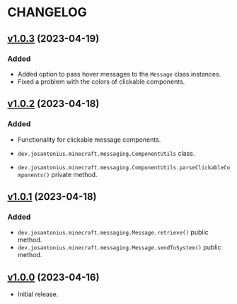 # CHANGELOG

## [v1.0.3](https://github.com/josantonius/minecraft-messaging/releases/tag/v1.0.3) (2023-04-19)

### Added

* Added option to pass hover messages to the `Message` class instances.
* Fixed a problem with the colors of clickable components.

## [v1.0.2](https://github.com/josantonius/minecraft-messaging/releases/tag/v1.0.2) (2023-04-18)

### Added

* Functionality for clickable message components.

* `dev.josantonius.minecraft.messaging.ComponentUtils` class.
* `dev.josantonius.minecraft.messaging.ComponentUtils.parseClickableComponents()` private method.

## [v1.0.1](https://github.com/josantonius/minecraft-messaging/releases/tag/v1.0.1) (2023-04-18)

### Added

* `dev.josantonius.minecraft.messaging.Message.retrieve()` public method.
* `dev.josantonius.minecraft.messaging.Message.sendToSystem()` public method.

## [v1.0.0](https://github.com/josantonius/minecraft-messaging/releases/tag/v1.0.0) (2023-04-16)

* Initial release.
